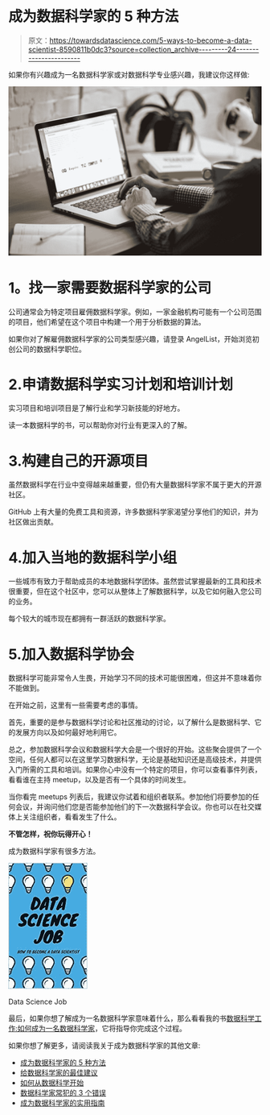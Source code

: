 # 成为数据科学家的 5 种方法

> 原文：<https://towardsdatascience.com/5-ways-to-become-a-data-scientist-8590811b0dc3?source=collection_archive---------24----------------------->

如果你有兴趣成为一名数据科学家或对数据科学专业感兴趣，我建议你这样做:

![](img/999c0141f1fa9c49e83e3ddc13d881fc.png)

# **1。找一家需要数据科学家的公司**

公司通常会为特定项目雇佣数据科学家。例如，一家金融机构可能有一个公司范围的项目，他们希望在这个项目中构建一个用于分析数据的算法。

如果你对了解雇佣数据科学家的公司类型感兴趣，请登录 AngelList，开始浏览初创公司的数据科学职位。

# 2.申请数据科学实习计划和培训计划

实习项目和培训项目是了解行业和学习新技能的好地方。

读一本数据科学的书，可以帮助你对行业有更深入的了解。

# 3.构建自己的开源项目

虽然数据科学在行业中变得越来越重要，但仍有大量数据科学家不属于更大的开源社区。

GitHub 上有大量的免费工具和资源，许多数据科学家渴望分享他们的知识，并为社区做出贡献。

# 4.加入当地的数据科学小组

一些城市有致力于帮助成员的本地数据科学团体。虽然尝试掌握最新的工具和技术很重要，但在这个社区中，您可以从整体上了解数据科学，以及它如何融入您公司的业务。

每个较大的城市现在都拥有一群活跃的数据科学家。

# 5.加入数据科学协会

数据科学可能非常令人生畏，开始学习不同的技术可能很困难，但这并不意味着你不能做到。

在开始之前，这里有一些需要考虑的事情。

首先，重要的是参与数据科学讨论和社区推动的讨论，以了解什么是数据科学、它的发展方向以及如何最好地利用它。

总之，参加数据科学会议和数据科学大会是一个很好的开始。这些聚会提供了一个空间，任何人都可以在这里学习数据科学，无论是基础知识还是高级技术，并提供入门所需的工具和培训。如果你心中没有一个特定的项目，你可以查看事件列表，看看谁在主持 meetup，以及是否有一个具体的时间发生。

当你看完 meetups 列表后，我建议你试着和组织者联系。参加他们将要参加的任何会议，并询问他们您是否能参加他们的下一次数据科学会议。你也可以在社交媒体上关注组织者，看看发生了什么。

**不管怎样，祝你玩得开心！**

成为数据科学家有很多方法。

![](img/a947842ca069a9b29cebd21bfacd1993.png)

Data Science Job

最后，如果你想了解成为一名数据科学家意味着什么，那么看看我的书[数据科学工作:如何成为一名数据科学家](https://amzn.to/3aQVTjs)，它将指导你完成这个过程。

如果你想了解更多，请阅读我关于成为数据科学家的其他文章:

*   [成为数据科学家的 5 种方法](/5-ways-to-become-a-data-scientist-8590811b0dc3?source=your_stories_page---------------------------)
*   [给数据科学家的最佳建议](https://medium.com/@pchojecki/best-tips-for-data-scientists-a52d7cace027?source=your_stories_page---------------------------)
*   [如何从数据科学开始](https://medium.com/@pchojecki/how-to-start-with-data-science-93d3ca32d7e5?source=your_stories_page---------------------------)
*   [数据科学家常犯的 3 个错误](https://medium.com/@pchojecki/3-common-mistakes-data-scientists-make-d3b3f5d1d4?source=your_stories_page---------------------------)
*   [成为数据科学家的实用指南](/practical-guide-to-become-a-data-scientist-2483a5f83770?source=your_stories_page---------------------------)